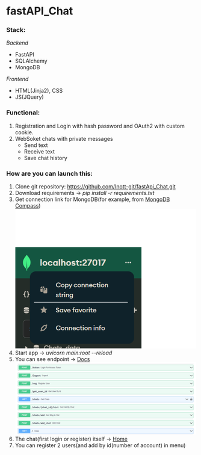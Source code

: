 # fastAPI_Chat
### Stack:
_Backend_
+ FastAPI
+ SQLAlchemy
+ MongoDB

_Frontend_
+ HTML(Jinja2), CSS
+ JS(JQuery)

### Functional:
1. Registration and Login with hash password and OAuth2 with custom cookie. 
2. WebSoket chats with private messages
   + Send text
   + Receive text
   + Save chat history

### How are you can launch this:
1. Clone git repository: https://github.com/Inott-git/fastApi_Chat.git
2. Download requirements -> _pip install -r requirements.txt_
3. Get connection link for MongoDB(for example, from [MongoDB Compass](https://www.mongodb.com/try/download/compass))
![](image/connectionlink.png?raw=true)
4. Start app -> _uvicorn main:root --reload_
5. You can see endpoint -> [Docs](http://127.0.0.1:8000/docs)
![](image/docs.png?raw=true)
6. The chat(first login or register) itself -> [Home](http://127.0.0.1:8000/)
7. You can register 2 users(and add by id(number of account) in menu)